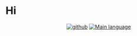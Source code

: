 # Hi

<div align="center">

[![github](https://github-readme-stats.vercel.app/api?username=lod61&hide_title=false&hide_border=true&show_icons=true&include_all_commits=true&line_height=20&bg_color=0,EC6C6C,FFD479,FFFC79,73FA79&theme=graywhite&locale=cn)](https://github-readme-stats.vercel.app/api?username=lod61)
[![Main language](https://github-readme-stats.vercel.app/api/top-langs/?username=lod61)](https://github-readme-stats.vercel.app/api/top-langs/?username=lod61)

</div>
